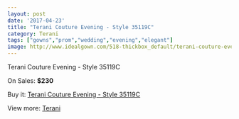 ```yaml
---
layout: post
date: '2017-04-23'
title: "Terani Couture Evening - Style 35119C"
category: Terani
tags: ["gowns","prom","wedding","evening","elegant"]
image: http://www.idealgown.com/518-thickbox_default/terani-couture-evening-style-35119c.jpg
---
```

Terani Couture Evening - Style 35119C

On Sales: **$230**
<a href="https://www.idealgown.com/en/terani/194-terani-couture-evening-style-35119c.html"><amp-img layout="responsive" width="600" height="600" src="//www.idealgown.com/518-thickbox_default/terani-couture-evening-style-35119c.jpg" alt="Terani Couture Evening - Style 35119C 0" /></a>
<a href="https://www.idealgown.com/en/terani/194-terani-couture-evening-style-35119c.html"><amp-img layout="responsive" width="600" height="600" src="//www.idealgown.com/519-thickbox_default/terani-couture-evening-style-35119c.jpg" alt="Terani Couture Evening - Style 35119C 1" /></a>

Buy it: [Terani Couture Evening - Style 35119C](https://www.idealgown.com/en/terani/194-terani-couture-evening-style-35119c.html "Terani Couture Evening - Style 35119C")

View more: [Terani](https://www.idealgown.com/en/4-terani "Terani")